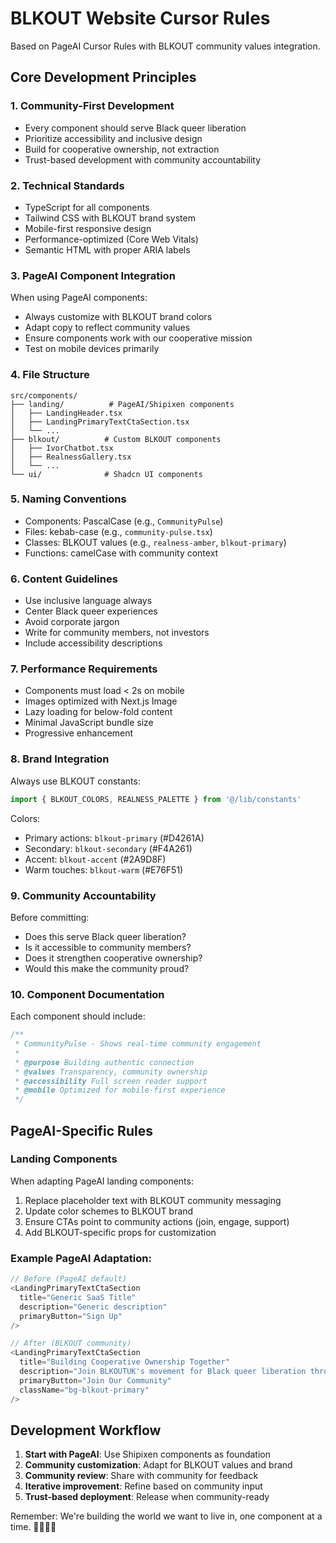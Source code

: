 # BLKOUT Website Cursor Rules

Based on PageAI Cursor Rules with BLKOUT community values integration.

## Core Development Principles

### 1. Community-First Development
- Every component should serve Black queer liberation
- Prioritize accessibility and inclusive design
- Build for cooperative ownership, not extraction
- Trust-based development with community accountability

### 2. Technical Standards
- TypeScript for all components
- Tailwind CSS with BLKOUT brand system
- Mobile-first responsive design
- Performance-optimized (Core Web Vitals)
- Semantic HTML with proper ARIA labels

### 3. PageAI Component Integration
When using PageAI components:
- Always customize with BLKOUT brand colors
- Adapt copy to reflect community values
- Ensure components work with our cooperative mission
- Test on mobile devices primarily

### 4. File Structure
```
src/components/
├── landing/          # PageAI/Shipixen components
│   ├── LandingHeader.tsx
│   ├── LandingPrimaryTextCtaSection.tsx
│   └── ...
├── blkout/          # Custom BLKOUT components  
│   ├── IvorChatbot.tsx
│   ├── RealnessGallery.tsx
│   └── ...
└── ui/              # Shadcn UI components
```

### 5. Naming Conventions
- Components: PascalCase (e.g., `CommunityPulse`)
- Files: kebab-case (e.g., `community-pulse.tsx`)
- Classes: BLKOUT values (e.g., `realness-amber`, `blkout-primary`)
- Functions: camelCase with community context

### 6. Content Guidelines
- Use inclusive language always
- Center Black queer experiences
- Avoid corporate jargon
- Write for community members, not investors
- Include accessibility descriptions

### 7. Performance Requirements
- Components must load < 2s on mobile
- Images optimized with Next.js Image
- Lazy loading for below-fold content
- Minimal JavaScript bundle size
- Progressive enhancement

### 8. Brand Integration
Always use BLKOUT constants:
```typescript
import { BLKOUT_COLORS, REALNESS_PALETTE } from '@/lib/constants'
```

Colors:
- Primary actions: `blkout-primary` (#D4261A)
- Secondary: `blkout-secondary` (#F4A261)
- Accent: `blkout-accent` (#2A9D8F)
- Warm touches: `blkout-warm` (#E76F51)

### 9. Community Accountability
Before committing:
- Does this serve Black queer liberation?
- Is it accessible to community members?
- Does it strengthen cooperative ownership?
- Would this make the community proud?

### 10. Component Documentation
Each component should include:
```typescript
/**
 * CommunityPulse - Shows real-time community engagement
 * 
 * @purpose Building authentic connection
 * @values Transparency, community ownership
 * @accessibility Full screen reader support
 * @mobile Optimized for mobile-first experience
 */
```

## PageAI-Specific Rules

### Landing Components
When adapting PageAI landing components:
1. Replace placeholder text with BLKOUT community messaging
2. Update color schemes to BLKOUT brand
3. Ensure CTAs point to community actions (join, engage, support)
4. Add BLKOUT-specific props for customization

### Example PageAI Adaptation:
```typescript
// Before (PageAI default)
<LandingPrimaryTextCtaSection
  title="Generic SaaS Title"
  description="Generic description"
  primaryButton="Sign Up"
/>

// After (BLKOUT community)
<LandingPrimaryTextCtaSection
  title="Building Cooperative Ownership Together"
  description="Join BLKOUTUK's movement for Black queer liberation through community-owned platforms"
  primaryButton="Join Our Community"
  className="bg-blkout-primary"
/>
```

## Development Workflow

1. **Start with PageAI**: Use Shipixen components as foundation
2. **Community customization**: Adapt for BLKOUT values and brand
3. **Community review**: Share with community for feedback
4. **Iterative improvement**: Refine based on community input
5. **Trust-based deployment**: Release when community-ready

Remember: We're building the world we want to live in, one component at a time. 🏳️‍🌈✊🏿